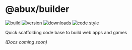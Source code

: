 @abux/builder
=====
![build][badge-build]
[![version][npm-version-badge]][npm-url]
[![downloads][npm-downloads-badge]][npm-url]
[![code style][code-style-badge]][code-style-url]

Quick scaffolding code base to build web apps and games

_(Docs coming soon)_

[badge-build]: https://github.com/abuxvn/source/actions/workflows/build.yaml/badge.svg
[npm-url]: https://www.npmjs.com/package/@abux/builder
[npm-downloads-badge]: https://img.shields.io/npm/dw/@abux/builder
[npm-version-badge]: https://img.shields.io/npm/v/@abux/builder
[code-style-badge]: https://img.shields.io/badge/code_style-standard-brightgreen.svg
[code-style-url]: https://standardjs.com
